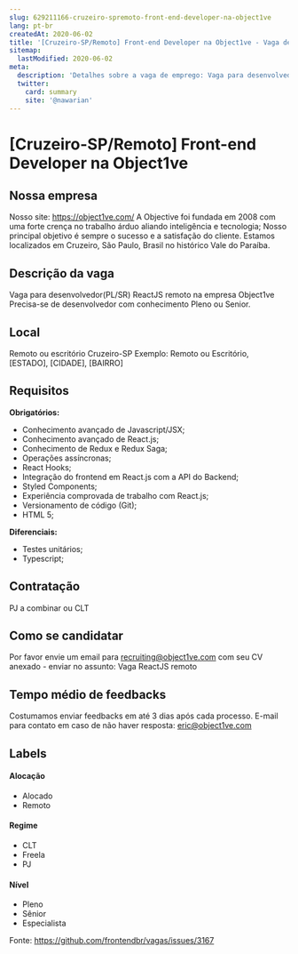 ```yaml
---
slug: 629211166-cruzeiro-spremoto-front-end-developer-na-object1ve
lang: pt-br
createdAt: 2020-06-02
title: '[Cruzeiro-SP/Remoto] Front-end Developer na Object1ve - Vaga de Emprego'
sitemap:
  lastModified: 2020-06-02
meta:
  description: 'Detalhes sobre a vaga de emprego: Vaga para desenvolvedor(PL/SR) ReactJS remoto na empresa Object1ve Precisa-se de desenvolvedor com conhecimento Pleno ou Senior.'
  twitter:
    card: summary
    site: '@nawarian'
---
```


# [Cruzeiro-SP/Remoto] Front-end Developer na Object1ve

<!-- 
==================================================
POR FAVOR, SÓ POSTE SE A VAGA FOR PARA FRONT-END!

Não faça distinção de gênero no título da vaga.

Use: "Front-End Developer" ao invés de 
"Desenvolvedor Front-End" \o/

Exemplo: `[São Paulo] Front-End Developer na NOME DA EMPRESA`
==================================================
-->

## Nossa empresa

Nosso site: https://object1ve.com/
A Objective foi fundada em 2008 com uma forte crença no trabalho árduo aliando inteligência e tecnologia; 
Nosso principal objetivo é sempre o sucesso e a satisfação do cliente.
Estamos localizados em Cruzeiro, São Paulo, Brasil no histórico Vale do Paraíba.

## Descrição da vaga

Vaga para desenvolvedor(PL/SR) ReactJS remoto na empresa Object1ve
Precisa-se de desenvolvedor com conhecimento Pleno ou Senior. 

## Local

Remoto ou escritório Cruzeiro-SP
Exemplo: Remoto ou Escritório, [ESTADO], [CIDADE], [BAIRRO]

## Requisitos

**Obrigatórios:**
- Conhecimento avançado de Javascript/JSX;
- Conhecimento avançado de React.js;
- Conhecimento de Redux e Redux Saga;
- Operações assíncronas;
- React Hooks;
- Integração do frontend em React.js com a API do Backend;
- Styled Components;
- Experiência comprovada de trabalho com React.js;
- Versionamento de código (Git);
- HTML 5;

**Diferenciais:**
- Testes unitários;
- Typescript;

## Contratação

PJ a combinar ou CLT

## Como se candidatar

Por favor envie um email para recruiting@object1ve.com com seu CV anexado - enviar no assunto: Vaga ReactJS remoto

## Tempo médio de feedbacks

Costumamos enviar feedbacks em até 3 dias após cada processo.
E-mail para contato em caso de não haver resposta: eric@object1ve.com

## Labels
<!-- retire os labels que não fazem sentido à vaga -->

#### Alocação
- Alocado
- Remoto

#### Regime
- CLT
- Freela
- PJ

#### Nível
- Pleno
- Sênior
- Especialista




Fonte: https://github.com/frontendbr/vagas/issues/3167